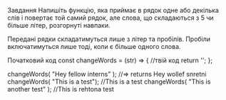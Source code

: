 Завдання
Напишіть функцію, яка приймає в рядок одне або декілька слів і повертає той самий рядок, але слова, що складаються з 5 чи більше літер, розгорнуті навпаки. 

Передані рядки складатимуться лише з літер та пробілів. Пробіли включатимуться лише тоді, коли є більше одного слова.

Початковий код
const changeWords = (str) => {
	//твій код
	return '';
};

changeWords( "Hey fellow interns" ); //=> returns Hey wollef snretni
changeWords( "This is a test"); //This is a test
changeWords( "This is another test" ); //This is rehtona test



